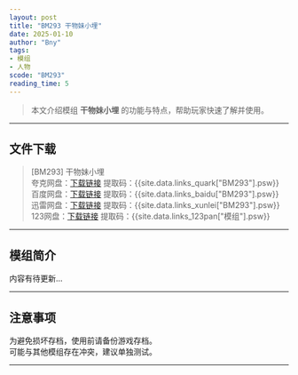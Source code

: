 ```yaml
---
layout: post
title: "BM293 干物妹小埋"
date: 2025-01-10
author: "Bny"
tags: 
- 模组
- 人物
scode: "BM293"
reading_time: 5
---
```


> 本文介绍模组 **干物妹小埋** 的功能与特点，帮助玩家快速了解并使用。

---

## 文件下载

> [BM293] 干物妹小埋  
夸克网盘：[下载链接]({{site.data.links_quark["BM293"].url}}) 提取码：{{site.data.links_quark["BM293"].psw}}  
百度网盘：[下载链接]({{site.data.links_baidu["BM293"].url}}) 提取码：{{site.data.links_baidu["BM293"].psw}}  
迅雷网盘：[下载链接]({{site.data.links_xunlei["BM293"].url}}) 提取码：{{site.data.links_xunlei["BM293"].psw}}  
123网盘：[下载链接]({{site.data.links_123pan["模组"].url}}) 提取码：{{site.data.links_123pan["模组"].psw}}  

---

## 模组简介

>  
内容有待更新...  

---

## 注意事项

>  
为避免损坏存档，使用前请备份游戏存档。  
可能与其他模组存在冲突，建议单独测试。  

---

